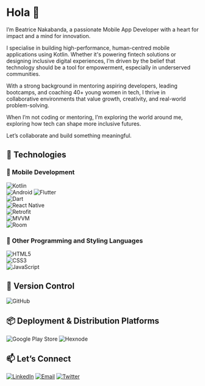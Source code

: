 # Hola 👋

I’m Beatrice Nakabanda, a passionate Mobile App Developer with a heart for impact and a mind for innovation.

I specialise in building high-performance, human-centred mobile applications using Kotlin. Whether it's powering fintech solutions or designing inclusive digital experiences, I’m driven by the belief that technology should be a tool for empowerment, especially in underserved communities.

With a strong background in mentoring aspiring developers, leading bootcamps, and coaching 40+ young women in tech, I thrive in collaborative environments that value growth, creativity, and real-world problem-solving.

When I’m not coding or mentoring, I’m exploring the world around me, exploring how tech can shape more inclusive futures.

Let’s collaborate and build something meaningful.


## 🚀 Technologies

### 📱 Mobile Development  
![Kotlin](https://img.shields.io/badge/Kotlin-7F52FF?logo=kotlin&logoColor=white)  
![Android](https://img.shields.io/badge/Android-3DDC84?logo=android&logoColor=white)
![Flutter](https://img.shields.io/badge/Flutter-02569B?logo=flutter&logoColor=white)  
![Dart](https://img.shields.io/badge/Dart-0175C2?logo=dart&logoColor=white)  
![React Native](https://img.shields.io/badge/React_Native-20232A?logo=react&logoColor=61DAFB)  
![Retrofit](https://img.shields.io/badge/Retrofit-4285F4?logo=android&logoColor=white)  
![MVVM](https://img.shields.io/badge/MVVM_Architecture-4B4B4B?logo=architecture&logoColor=white)  
![Room](https://img.shields.io/badge/Room_Database-7E57C2?logo=sqlite&logoColor=white)  

### 🧩 Other Programming and Styling Languages  
![HTML5](https://img.shields.io/badge/HTML5-E34F26?logo=html5&logoColor=white)  
![CSS3](https://img.shields.io/badge/CSS3-1572B6?logo=css3&logoColor=white)  
![JavaScript](https://img.shields.io/badge/JavaScript-F7DF1E?logo=javascript&logoColor=black)  


## 🔧 Version Control  
![GitHub](https://img.shields.io/badge/GitHub-181717?logo=github&logoColor=white)


## 📦 Deployment & Distribution Platforms  
![Google Play Store](https://img.shields.io/badge/Google_Play-414141?logo=google-play&logoColor=white)
![Hexnode](https://img.shields.io/badge/Hexnode-191A1B?logoColor=white&color=333333)



<!-- ## 🚀 My Projects
- [FinTrack](https://github.com/beatricenakabanda/fintrack): Flutter finance dashboard.  
- [AI4Uganda](https://github.com/beatricenakabanda/ai4uganda): AI tools for local farmers.  

## 🌍 Community Work
- Mentored **48 young women** in software development.  
- Organized tech workshops in rural Uganda.  
-->

## 📫 Let’s Connect
[![LinkedIn](https://img.shields.io/badge/LinkedIn-0077B5?style=for-the-badge&logo=linkedin&logoColor=white)](https://www.linkedin.com/in/beatrice-nakabanda-3a1449151/)
[![Email](https://img.shields.io/badge/Email-D14836?style=for-the-badge&logo=gmail&logoColor=white)](mailto:nakabandabeatrice@gmail.com)
[![Twitter](https://img.shields.io/badge/Twitter-1DA1F2?style=for-the-badge&logo=twitter&logoColor=white)](https://x.com/NakabandaB)



